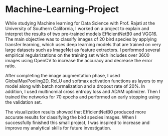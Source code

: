 # Machine-Learning-Project
While studying Machine learning for Data Science with Prof. Rajati at the University of Southern California, I worked on a project to explain and interpret the results of two pre-trained models EfficientNetB0 and VGG16. The main objective was to classify images of 20 bird species by applying transfer learning, which uses deep learning models that are trained on very large datasets such as ImageNet as feature extractors.
I performed several empirical regularizations on the training set which includes over 3600 images using OpenCV to increase the accuracy and decrease the error ratio. 


After completing the image augmentation phase, I used GlobalMaxPooling2D, ReLU and softmax activation functions as layers to my model along with batch normalization and a dropout rate of 20%. In addition, I used multinomial cross entropy loss and ADAM optimizer. Then I trained the networks for 70 epochs and performed an early stopping using the validation set. 

The visualization results showed that EfficientNetB0 produced more accurate results for classifying the bird species images. When I successfully finished this small project, I was inspired to increase and improve my analytical skills for future investigation.
